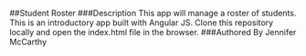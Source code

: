 ##Student Roster
###Description
This app will manage a roster of students.  This is an introductory app built with Angular JS.
Clone this repository locally and open the index.html file in the browser.
###Authored By
Jennifer McCarthy
